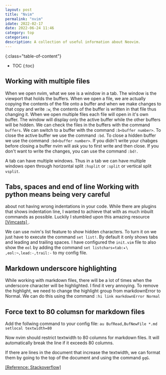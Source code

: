 ```yaml
--- 
layout: post 
title: "Nvim" 
permalink: "nvim"
idate: 2022-02-17
date: 2022-06-24 11:46
category: top
categories: 
description: A collection of useful information about Neovim.
---
```


{:class="table-of-content"}
* TOC 
{:toc}

## Working with multiple files

When we open nvim, what we see is a window in a tab. The window is the viewport
that holds the buffers. When we open a file, we are actually copying the
contents of the file onto a buffer and when we make changes to that copy and
write `:w`, the contents of the buffer is written in that file thus changing it.
When we open multiple files each file will open in it's own buffer. The window
will display only the active buffer while the other buffers will be hidden. We
can check the files in the buffers with the command `buffers`. We can switch to
a buffer with the command `:b<buffer number>`. To close the active buffer we use
the command `:bd`. To close a hidden buffer we use the command `:bd<buffer
number>`. If you didn't write your chabges before closing a buffer nvim will ask
you to first write and then close. If you don't want to write the changes, you
can use the command `:bd!`.

A tab can have multiple windows. Thus in a tab we can have multiple windows open
through horizontal split `:hsplit` or `:split` or vertical split `vsplit`.

## Tabs, spaces and end of line Working with python means being very careful
about not having wrong indentations in your code. While there are plugins that
shows indentation line, I wanted to achieve that with as much inbuilt commands
as possible. Luckily I stumbled upon this amazing resource [ [Vimcasts] ](
http://vimcasts.org/episodes/page/8/ ).

We can use nvim's list feature to show hidden characters. To turn it on we just
have to execute the command `set list!`. By default it only shows tabs and
leading and trailing spaces. I have configured the `init.vim` file to also show
the `eol` by adding the command `set listchars=tab:▸\ ,eol:¬,lead:-,trail:-` to
my config file.

## Markdown underscore highlighting

While working with markdown files, there will be a lot of times when the
underscore character will be highlighted. I find it very annoying. To remove the
highlight, we need to change the highlight group from markdownError to Normal.
We can do this using the command `:hi link markdownError Normal`

## Force text to 80 columsn for markdown files

Add the follwing command to your config file: 
```au BufRead,BufNewFile *.md setlocal textwidth=80```

Now nvim should restrict textwidth to 80 columns for markdown files. It will
automatically break the line if it exceeds 80 columns. 

If there are lines in the document that increase the textwidth, we can format them by going to
the top of the document and using the command ```gqG```.

[ [Reference: Stackoverflow] ]( https://stackoverflow.com/a/3033455 ) 
